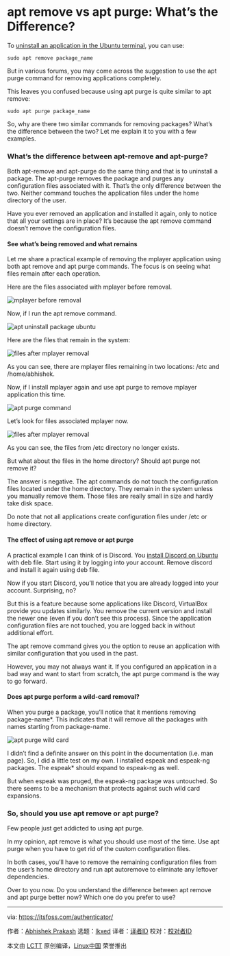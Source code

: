 [#]: subject: "apt remove vs apt purge: What’s the Difference?"
[#]: via: "https://itsfoss.com/authenticator/"
[#]: author: "Abhishek Prakash https://itsfoss.com/"
[#]: collector: "lkxed"
[#]: translator: " "
[#]: reviewer: " "
[#]: publisher: " "
[#]: url: " "

apt remove vs apt purge: What’s the Difference?
======

To [uninstall an application in the Ubuntu terminal][1], you can use:

```
sudo apt remove package_name
```

But in various forums, you may come across the suggestion to use the apt purge command for removing applications completely.

This leaves you confused because using apt purge is quite similar to apt remove:

```
sudo apt purge package_name
```

So, why are there two similar commands for removing packages? What’s the difference between the two? Let me explain it to you with a few examples.

### What’s the difference between apt-remove and apt-purge?

Both apt-remove and apt-purge do the same thing and that is to uninstall a package. The apt-purge removes the package and purges any configuration files associated with it. That’s the only difference between the two. Neither command touches the application files under the home directory of the user.

Have you ever removed an application and installed it again, only to notice that all your settings are in place? It’s because the apt remove command doesn’t remove the configuration files.

#### See what’s being removed and what remains

Let me share a practical example of removing the mplayer application using both apt remove and apt purge commands. The focus is on seeing what files remain after each operation.

Here are the files associated with mplayer before removal.

![mplayer before removal][2]

Now, if I run the apt remove command.

![apt uninstall package ubuntu][3]

Here are the files that remain in the system:

![files after mplayer removal][4]

As you can see, there are mplayer files remaining in two locations: /etc and /home/abhishek.

Now, if I install mplayer again and use apt purge to remove mplayer application this time.

![apt purge command][5]

Let’s look for files associated mplayer now.

![files after mplayer removal][6]

As you can see, the files from /etc directory no longer exists.

But what about the files in the home directory? Should apt purge not remove it?

The answer is negative. The apt commands do not touch the configuration files located under the home directory. They remain in the system unless you manually remove them. Those files are really small in size and hardly take disk space.

Do note that not all applications create configuration files under /etc or home directory.

#### The effect of using apt remove or apt purge

A practical example I can think of is Discord. You [install Discord on Ubuntu][7] with deb file. Start using it by logging into your account. Remove discord and install it again using deb file.

Now if you start Discord, you’ll notice that you are already logged into your account. Surprising, no?

But this is a feature because some applications like Discord, VirtualBox provide you updates similarly. You remove the current version and install the newer one (even if you don’t see this process). Since the application configuration files are not touched, you are logged back in without additional effort.

The apt remove command gives you the option to reuse an application with similar configuration that you used in the past.

However, you may not always want it. If you configured an application in a bad way and want to start from scratch, the apt purge command is the way to go forward.

#### Does apt purge perform a wild-card removal?

When you purge a package, you’ll notice that it mentions removing package-name*. This indicates that it will remove all the packages with names starting from package-name.

![apt purge wild card][8]

I didn’t find a definite answer on this point in the documentation (i.e. man page). So, I did a little test on my own. I installed espeak and espeak-ng packages. The espeak* should expand to espeak-ng as well.

But when espeak was pruged, the espeak-ng package was untouched. So there seems to be a mechanism that protects against such wild card expansions.

### So, should you use apt remove or apt purge?

Few people just get addicted to using apt purge.

In my opinion, apt remove is what you should use most of the time. Use apt purge when you have to get rid of the custom configuration files.

In both cases, you’ll have to remove the remaining configuration files from the user’s home directory and run apt autoremove to eliminate any leftover dependencies.

Over to you now. Do you understand the difference between apt remove and apt purge better now? Which one do you prefer to use?

--------------------------------------------------------------------------------

via: https://itsfoss.com/authenticator/

作者：[Abhishek Prakash][a]
选题：[lkxed][b]
译者：[译者ID](https://github.com/译者ID)
校对：[校对者ID](https://github.com/校对者ID)

本文由 [LCTT](https://github.com/LCTT/TranslateProject) 原创编译，[Linux中国](https://linux.cn/) 荣誉推出

[a]: https://itsfoss.com/
[b]: https://github.com/lkxed
[1]: https://itsfoss.com/apt-remove/
[2]: https://itsfoss.com/wp-content/uploads/2022/11/mplayer-before-removal.png
[3]: https://itsfoss.com/wp-content/uploads/2022/11/apt-uninstall-package-ubuntu.png
[4]: https://itsfoss.com/wp-content/uploads/2022/11/files-after-mplayer-removal.png
[5]: https://itsfoss.com/wp-content/uploads/2022/11/apt-purge-command.png
[6]: https://itsfoss.com/wp-content/uploads/2022/11/files-after-apt-purge.png
[7]: https://itsfoss.com/install-discord-linux/
[8]: https://itsfoss.com/wp-content/uploads/2022/11/apt-purge-wild-card.png
